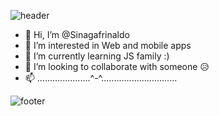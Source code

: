 

![header](https://capsule-render.vercel.app/api?type=waving&color=auto&height=300&section=header&text=Hi%20there%20^-^&fontSize=90)


- 👋 Hi, I’m @Sinagafrinaldo
- 👀 I’m interested in Web and mobile apps
- 🌱 I’m currently learning JS family :)
- 💞️ I’m looking to collaborate with someone 😥
- 📫 .....................^-^..............................

![footer](https://capsule-render.vercel.app/api?section=footer)
<!---
Sinagafrinaldo/Sinagafrinaldo is a ✨ special ✨ repository because its `README.md` (this file) appears on your GitHub profile.
You can click the Preview link to take a look at your changes.
--->
